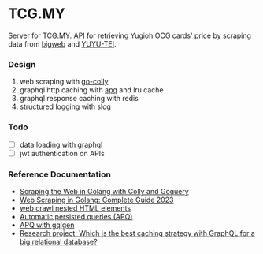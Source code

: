# TCG.MY
Server for [TCG.MY](https://github.com/hollandgeng/TCG.MY). API for retrieving Yugioh OCG cards' price by scraping data from [bigweb](https://bigweb.co.jp/) and [YUYU-TEI](https://yuyu-tei.jp/).

### Design
1. web scraping with [go-colly](https://github.com/gocolly/colly)
2. graphql http caching with [apq](https://www.apollographql.com/docs/resources/graphql-glossary/#automatic-persisted-queries-apq) and lru cache
3. graphql response caching with redis
4. structured logging with slog

### Todo
- [ ] data loading with graphql
- [ ] jwt authentication on APIs

### Reference Documentation

* [Scraping the Web in Golang with Colly and Goquery](https://benjamincongdon.me/blog/2018/03/01/Scraping-the-Web-in-Golang-with-Colly-and-Goquery/)
* [Web Scraping in Golang: Complete Guide 2023](https://www.zenrows.com/blog/web-scraping-golang#scrape-product-data)
* [web crawl nested HTML elements](https://github.com/gocolly/colly/issues/376)
* [Automatic persisted queries (APQ)](https://www.apollographql.com/docs/resources/graphql-glossary/#automatic-persisted-queries-apq)
* [APQ with gqlgen](https://gqlgen.com/reference/apq/)
* [Research project: Which is the best caching strategy with GraphQL for a big relational database?](https://medium.com/@niels.onderbeke.no/research-project-which-is-the-best-caching-strategy-with-graphql-for-a-big-relational-database-56fedb773b97)
